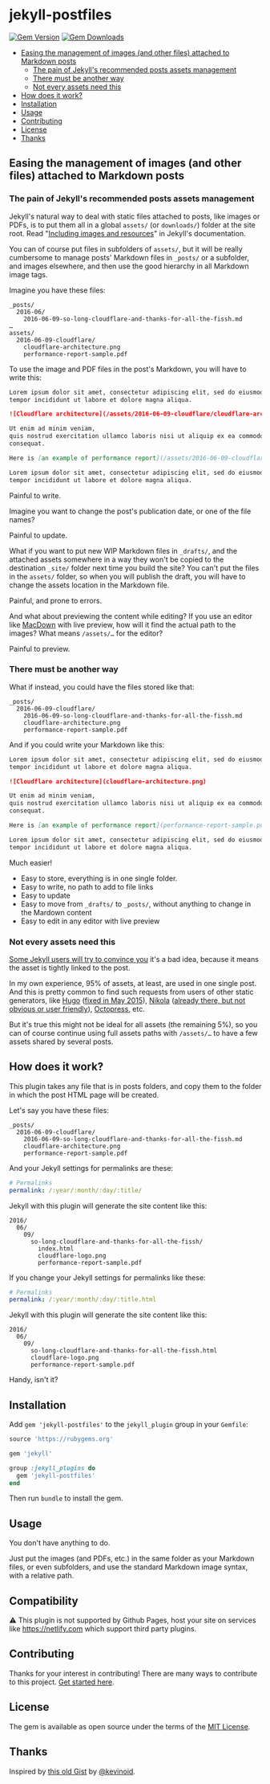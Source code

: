 # jekyll-postfiles

[![Gem Version](https://badge.fury.io/rb/jekyll-postfiles.svg)](https://badge.fury.io/rb/jekyll-postfiles)
[![Gem Downloads](https://img.shields.io/gem/dt/jekyll-postfiles.svg?style=flat)](http://rubygems.org/gems/jekyll-postfiles)

<!-- START doctoc generated TOC please keep comment here to allow auto update -->
<!-- DON'T EDIT THIS SECTION, INSTEAD RE-RUN doctoc TO UPDATE -->


- [Easing the management of images (and other files) attached to Markdown posts](#easing-the-management-of-images-and-other-files-attached-to-markdown-posts)
  - [The pain of Jekyll's recommended posts assets management](#the-pain-of-jekylls-recommended-posts-assets-management)
  - [There must be another way](#there-must-be-another-way)
  - [Not every assets need this](#not-every-assets-need-this)
- [How does it work?](#how-does-it-work)
- [Installation](#installation)
- [Usage](#usage)
- [Contributing](#contributing)
- [License](#license)
- [Thanks](#thanks)

<!-- END doctoc generated TOC please keep comment here to allow auto update -->

## Easing the management of images (and other files) attached to Markdown posts

### The pain of Jekyll's recommended posts assets management

Jekyll's natural way to deal with static files attached to posts, like images or PDFs, is to put them all in a global `assets/` (or `downloads/`) folder at the site root. Read "[Including images and resources](https://jekyllrb.com/docs/posts/#including-images-and-resources)" in Jekyll's documentation.

You can of course put files in subfolders of `assets/`, but it will be really cumbersome to manage posts' Markdown files in `_posts/` or a subfolder, and images elsewhere, and then use the good hierarchy in all Markdown image tags.

Imagine you have these files:

```
_posts/
  2016-06/
    2016-06-09-so-long-cloudflare-and-thanks-for-all-the-fissh.md
…
assets/
  2016-06-09-cloudflare/
    cloudflare-architecture.png
    performance-report-sample.pdf
```

To use the image and PDF files in the post's Markdown, you will have to write this:

```markdown
Lorem ipsum dolor sit amet, consectetur adipiscing elit, sed do eiusmod
tempor incididunt ut labore et dolore magna aliqua.

![Cloudflare architecture](/assets/2016-06-09-cloudflare/cloudflare-architecture.png)

Ut enim ad minim veniam,
quis nostrud exercitation ullamco laboris nisi ut aliquip ex ea commodo
consequat.

Here is [an example of performance report](/assets/2016-06-09-cloudflare/performance-report-sample.pdf).

Lorem ipsum dolor sit amet, consectetur adipiscing elit, sed do eiusmod
tempor incididunt ut labore et dolore magna aliqua.
```

Painful to write.

Imagine you want to change the post's publication date, or one of the file names?

Painful to update.

What if you want to put new WIP Markdown files in `_drafts/`, and the attached assets somewhere in a way they won't be copied to the destination `_site/` folder next time you build the site? You can't put the files in the `assets/` folder, so when you will publish the draft, you will have to change the assets location in the Markdown file.

Painful, and prone to errors.

And what about previewing the content while editing? If you use an editor like [MacDown](http://macdown.uranusjr.com/) with live preview, how will it find the actual path to the images? What means `/assets/…` for the editor?

Painful to preview.

### There must be another way

What if instead, you could have the files stored like that:

```
_posts/
  2016-06-09-cloudflare/
    2016-06-09-so-long-cloudflare-and-thanks-for-all-the-fissh.md
    cloudflare-architecture.png
    performance-report-sample.pdf
```

And if you could write your Markdown like this:

```markdown
Lorem ipsum dolor sit amet, consectetur adipiscing elit, sed do eiusmod
tempor incididunt ut labore et dolore magna aliqua.

![Cloudflare architecture](cloudflare-architecture.png)

Ut enim ad minim veniam,
quis nostrud exercitation ullamco laboris nisi ut aliquip ex ea commodo
consequat.

Here is [an example of performance report](performance-report-sample.pdf).

Lorem ipsum dolor sit amet, consectetur adipiscing elit, sed do eiusmod
tempor incididunt ut labore et dolore magna aliqua.
```

Much easier!

- Easy to store, everything is in one single folder.
- Easy to write, no path to add to file links
- Easy to update
- Easy to move from `_drafts/` to `_posts/`, without anything to change in the Mardown content
- Easy to edit in any editor with live preview

### Not every assets need this

[Some Jekyll users will try to convince you](http://stackoverflow.com/a/10366173/717195) it's a bad idea, because it means the asset is tightly linked to the post.

In my own experience, 95% of assets, at least, are used in one single post. And this is pretty common to find such requests from users of other static generators, like [Hugo](https://github.com/spf13/hugo/issues/147) ([fixed in May 2015](https://github.com/spf13/hugo/issues/147#issuecomment-104067783)), [Nikola](https://github.com/getnikola/nikola/issues/2266) ([already there, but not obvious or user friendly](https://github.com/getnikola/nikola/issues/2266#issuecomment-189211387)), [Octopress](http://stackoverflow.com/questions/17052468/insert-local-image-into-a-blog-post-with-octopress), etc.

But it's true this might not be ideal for all assets (the remaining 5%), so you can of course continue using full assets paths with `/assets/…` to have a few assets shared by several posts.

## How does it work?

This plugin takes any file that is in posts folders, and copy them to the folder in which the post HTML page will be created.

Let's say you have these files:

```
_posts/
  2016-06-09-cloudflare/
    2016-06-09-so-long-cloudflare-and-thanks-for-all-the-fissh.md
    cloudflare-architecture.png
    performance-report-sample.pdf
```

And your Jekyll settings for permalinks are these:

```yaml
# Permalinks
permalink: /:year/:month/:day/:title/
```

Jekyll with this plugin will generate the site content like this:

```
2016/
  06/
    09/
      so-long-cloudflare-and-thanks-for-all-the-fissh/
        index.html
        cloudflare-logo.png
        performance-report-sample.pdf
```

If you change your Jekyll settings for permalinks like these:

```yaml
# Permalinks
permalink: /:year/:month/:day/:title.html
```

Jekyll with this plugin will generate the site content like this:

```
2016/
  06/
    09/
      so-long-cloudflare-and-thanks-for-all-the-fissh.html
      cloudflare-logo.png
      performance-report-sample.pdf
```

Handy, isn't it?

## Installation

Add `gem 'jekyll-postfiles'` to the `jekyll_plugin` group in your `Gemfile`:

```ruby
source 'https://rubygems.org'

gem 'jekyll'

group :jekyll_plugins do
  gem 'jekyll-postfiles'
end
```

Then run `bundle` to install the gem.

## Usage

You don't have anything to do.

Just put the images (and PDFs, etc.) in the same folder as your Markdown files, or even subfolders, and use the standard Markdown image syntax, with a relative path.

## Compatibility

:warning: This plugin is not supported by Github Pages, host your site on services like https://netlify.com which support third party plugins.

## Contributing

Thanks for your interest in contributing! There are many ways to contribute to this project. [Get started here](https://github.com/nhoizey/jekyll-postfiles/blob/master/CONTRIBUTING.md).

## License

The gem is available as open source under the terms of the [MIT License](http://opensource.org/licenses/MIT).

## Thanks

Inspired by [this old Gist](https://gist.github.com/kevinoid/3131752) by [@kevinoid](https://github.com/kevinoid/).

